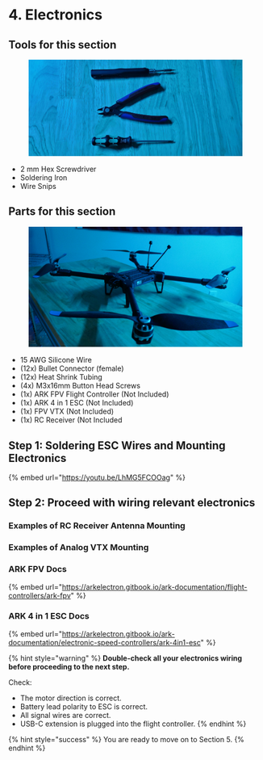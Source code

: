 # 4. Electronics

## Tools for this section

<figure><img src="../../../.gitbook/assets/20241028_030538.jpg" alt=""><figcaption></figcaption></figure>

* 2 mm Hex Screwdriver
* Soldering Iron
* Wire Snips

## Parts for this section

<figure><img src="../../../.gitbook/assets/3245324.png" alt=""><figcaption></figcaption></figure>

* 15 AWG Silicone Wire
* (12x) Bullet Connector (female)
* (12x) Heat Shrink Tubing
* (4x) M3x16mm Button Head Screws
* (1x) ARK FPV Flight Controller (Not Included)
* (1x) ARK 4 in 1 ESC (Not Included)
* (1x) FPV VTX (Not Included)
* (1x) RC Receiver (Not Included



## Step 1: Soldering ESC Wires and Mounting Electronics

{% embed url="https://youtu.be/LhMG5FCOOag" %}

## Step 2: Proceed with wiring relevant electronics

### Examples of RC Receiver Antenna Mounting



### Examples of Analog VTX Mounting



### ARK FPV Docs

{% embed url="https://arkelectron.gitbook.io/ark-documentation/flight-controllers/ark-fpv" %}

### ARK 4 in 1 ESC Docs

{% embed url="https://arkelectron.gitbook.io/ark-documentation/electronic-speed-controllers/ark-4in1-esc" %}

{% hint style="warning" %}
**Double-check all your electronics wiring before proceeding to the next step.**

Check:

* The motor direction is correct.
* Battery lead polarity to ESC is correct.
* All signal wires are correct.
* USB-C extension is plugged into the flight controller.
{% endhint %}





{% hint style="success" %}
You are ready to move on to Section 5.
{% endhint %}
